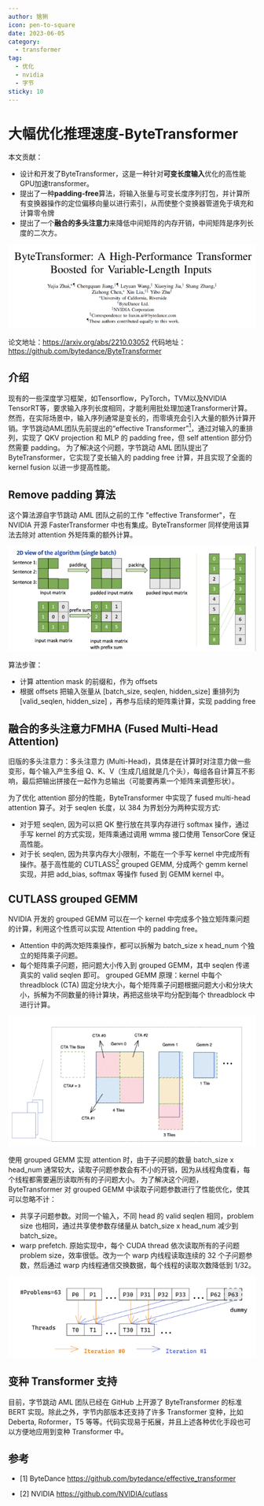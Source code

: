 ```yaml
---
author: 猞猁
icon: pen-to-square
date: 2023-06-05
category:
  - transformer
tag:
  - 优化
  - nvidia
  - 字节
sticky: 10
---
```


# 大幅优化推理速度-ByteTransformer

本文贡献：
- 设计和开发了ByteTransformer，这是一种针对**可变长度输入**优化的高性能 GPU加速transformer。
- 提出了一种**padding-free**算法，将输入张量与可变长度序列打包，并计算所有变换器操作的定位偏移向量以进行索引，从而使整个变换器管道免于填充和计算零令牌
- 提出了一个**融合的多头注意力**来降低中间矩阵的内存开销，中间矩阵是序列长度的二次方。

<!-- more --> 
![论文截图](/assets/images/posts/2023-6/bytetransformer1.png "图1 论文信息")

论文地址：https://arxiv.org/abs/2210.03052
代码地址：https://github.com/bytedance/ByteTransformer


## 介绍
现有的一些深度学习框架，如Tensorflow，PyTorch，TVM以及NVIDIA TensorRT等，要求输入序列长度相同，才能利用批处理加速Transformer计算。然而，在实际场景中，输入序列通常是变长的，而零填充会引入大量的额外计算开销。字节跳动AML团队先前提出的“effective Transformer”[<sup>1</sup>](#refer-anchor-1)，通过对输入的重排列，实现了 QKV projection 和 MLP 的 padding free，但 self attention 部分仍然需要 padding。
为了解决这个问题，字节跳动 AML 团队提出了 ByteTransformer，它实现了变长输入的 padding free 计算，并且实现了全面的 kernel fusion 以进一步提高性能。

## Remove padding 算法
这个算法源自字节跳动 AML 团队之前的工作 "effective Transformer"，在 NVIDIA 开源 FasterTransformer 中也有集成。ByteTransformer 同样使用该算法去除对 attention 外矩阵乘的额外计算。

![padding free](/assets/images/posts/2023-6/bytetransformer2.png "图2 Remove padding 算法")

算法步骤：
- 计算 attention mask 的前缀和，作为 offsets
- 根据 offsets 把输入张量从 [batch_size, seqlen, hidden_size] 重排列为 [valid_seqlen, hidden_size] ，再参与后续的矩阵乘计算，实现 padding free


## 融合的多头注意力FMHA (Fused Multi-Head Attention)
旧版的多头注意力：多头注意力 (Multi-Head)，具体是在计算时对注意力做一些变形，每个输入产生多组 Q、K、V（生成几组就是几个头），每组各自计算互不影响，最后把输出拼接在一起作为总输出（可能要再乘一个矩阵来调整形状）。

为了优化 attention 部分的性能，ByteTransformer 中实现了 fused multi-head attention 算子。对于 seqlen 长度，以 384 为界划分为两种实现方式: 

- 对于短 seqlen, 因为可以把 QK 整行放在共享内存进行 softmax 操作，通过手写 kernel 的方式实现，矩阵乘通过调用 wmma 接口使用 TensorCore 保证高性能。
- 对于长 seqlen, 因为共享内存大小限制，不能在一个手写 kernel 中完成所有操作。基于高性能的 CUTLASS[<sup>2</sup>](#refer-anchor-2)  grouped GEMM, 分成两个 gemm kernel 实现，并把 add_bias, softmax 等操作 fused 到 GEMM kernel 中。

## CUTLASS grouped GEMM

NVIDIA 开发的 grouped GEMM 可以在一个 kernel 中完成多个独立矩阵乘问题的计算，利用这个性质可以实现 Attention 中的 padding free。
- Attention 中的两次矩阵乘操作，都可以拆解为 batch_size x head_num 个独立的矩阵乘子问题。
- 每个矩阵乘子问题，把问题大小传入到 grouped GEMM，其中 seqlen 传递真实的 valid seqlen 即可。
grouped GEMM 原理：kernel 中每个 threadblock (CTA) 固定分块大小，每个矩阵乘子问题根据问题大小和分块大小，拆解为不同数量的待计算块，再把这些块平均分配到每个 threadblock 中进行计算。

![grouped GEMM 原理图](/assets/images/posts/2023-6/bytetransformer3.png "图3 grouped GEMM 原理")

使用 grouped GEMM 实现 attention 时，由于子问题的数量 batch_size x head_num 通常较大，读取子问题参数会有不小的开销，因为从线程角度看，每个线程都需要遍历读取所有的子问题大小。
为了解决这个问题，ByteTransformer 对 grouped GEMM 中读取子问题参数进行了性能优化，使其可以忽略不计：
- 共享子问题参数。对同一个输入，不同 head 的 valid seqlen 相同，problem size 也相同，通过共享使参数存储量从 batch_size x head_num 减少到 batch_size。
- warp prefetch. 原始实现中，每个 CUDA thread 依次读取所有的子问题 problem size，效率很低。改为一个 warp 内线程读取连续的 32 个子问题参数，然后通过 warp 内线程通信交换数据，每个线程的读取次数降低到 1/32。


![warp prefetch 示意图](/assets/images/posts/2023-6/bytetransformer4.png "图4 warp prefetch")



## 变种 Transformer 支持

目前，字节跳动 AML 团队已经在 GitHub 上开源了 ByteTransformer 的标准 BERT 实现。除此之外，字节内部版本还支持了许多 Transformer 变种，比如 Deberta, Roformer，T5 等等。代码实现易于拓展，并且上述各种优化手段也可以方便地应用到变种 Transformer 中。



## 参考

<div id="refer-anchor-1"></div>

- [1] ByteDance https://github.com/bytedance/effective_transformer
<div id="refer-anchor-2"></div>

- [2] NVIDIA https://github.com/NVIDIA/cutlass

